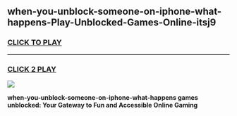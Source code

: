 
## when-you-unblock-someone-on-iphone-what-happens-Play-Unblocked-Games-Online-itsj9
<h3>
<a href="https://premium76.site?title=when-you-unblock-someone-on-iphone-what-happens&ref=25A">CLICK TO PLAY</a></h3>
<hr>

<h3>
<a href="https://premium76.site?title=when-you-unblock-someone-on-iphone-what-happens&ref=25A">CLICK 2 PLAY</a>
  
</h3>

<a href="https://premium76.site?title=when-you-unblock-someone-on-iphone-what-happens&ref=25A"><img src="https://clearcache.store/games.png"></a>


**when-you-unblock-someone-on-iphone-what-happens games unblocked: Your Gateway to Fun and Accessible Online Gaming**
